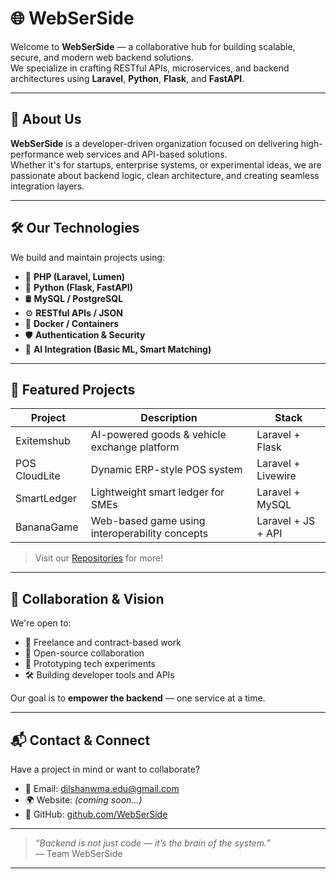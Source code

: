 # 🌐 WebSerSide

Welcome to **WebSerSide** — a collaborative hub for building scalable, secure, and modern web backend solutions.  
We specialize in crafting RESTful APIs, microservices, and backend architectures using **Laravel**, **Python**, **Flask**, and **FastAPI**.

---

## 🚀 About Us

**WebSerSide** is a developer-driven organization focused on delivering high-performance web services and API-based solutions.  
Whether it's for startups, enterprise systems, or experimental ideas, we are passionate about backend logic, clean architecture, and creating seamless integration layers.

---

## 🛠️ Our Technologies

We build and maintain projects using:

- 🐘 **PHP (Laravel, Lumen)**
- 🐍 **Python (Flask, FastAPI)**
- 🛢️ **MySQL / PostgreSQL**
- ⚙️ **RESTful APIs / JSON**
- 🐳 **Docker / Containers**
- 🛡️ **Authentication & Security**
- 🧠 **AI Integration (Basic ML, Smart Matching)**

---

## 📁 Featured Projects

| Project        | Description                                     | Stack                        |
|----------------|-------------------------------------------------|------------------------------|
| Exitemshub     | AI-powered goods & vehicle exchange platform    | Laravel + Flask              |
| POS CloudLite  | Dynamic ERP-style POS system                    | Laravel + Livewire           |
| SmartLedger    | Lightweight smart ledger for SMEs               | Laravel + MySQL              |
| BananaGame     | Web-based game using interoperability concepts  | Laravel + JS + API           |

> Visit our [Repositories](https://github.com/WebSerSide) for more!

---

## 🤝 Collaboration & Vision

We're open to:
- 🔧 Freelance and contract-based work
- 🤝 Open-source collaboration
- 🧪 Prototyping tech experiments
- 🛠 Building developer tools and APIs

Our goal is to **empower the backend** — one service at a time.

---

## 📬 Contact & Connect

Have a project in mind or want to collaborate?

- 📧 Email: dilshanwma.edu@gmail.com  
- 🌍 Website: *(coming soon...)*  
- 🐙 GitHub: [github.com/WebSerSide](https://github.com/WebSerSide)

---

> _“Backend is not just code — it’s the brain of the system.”_  
> — Team WebSerSide

---
